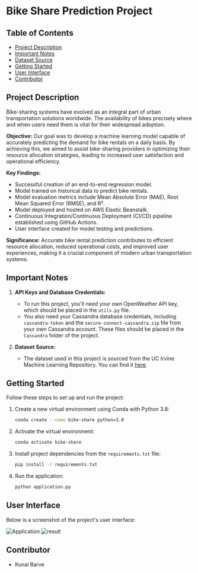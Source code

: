 
# Bike Share Prediction Project

## Table of Contents
- [Project Description](#project-description)
- [Important Notes](#important-notes)
- [Dataset Source](#dataset-source)
- [Getting Started](#getting-started)
- [User Interface](#user-interface)
- [Contributor](#contributor)

## Project Description

Bike-sharing systems have evolved as an integral part of urban transportation solutions worldwide. The availability of bikes precisely where and when users need them is vital for their widespread adoption.

**Objective:** Our goal was to develop a machine learning model capable of accurately predicting the demand for bike rentals on a daily basis. By achieving this, we aimed to assist bike-sharing providers in optimizing their resource allocation strategies, leading to increased user satisfaction and operational efficiency.

**Key Findings:**
- Successful creation of an end-to-end regression model.
- Model trained on historical data to predict bike rentals.
- Model evaluation metrics include Mean Absolute Error (MAE), Root Mean Squared Error (RMSE), and R².
- Model deployed and hosted on AWS Elastic Beanstalk.
- Continuous Integration/Continuous Deployment (CI/CD) pipeline established using GitHub Actions.
- User interface created for model testing and predictions.

**Significance:** Accurate bike rental prediction contributes to efficient resource allocation, reduced operational costs, and improved user experiences, making it a crucial component of modern urban transportation systems.

## Important Notes

1. **API Keys and Database Credentials:**
   - To run this project, you'll need your own OpenWeather API key, which should be placed in the `utils.py` file.
   - You also need your Cassandra database credentials, including `cassandra-token` and the `secure-connect-cassandra.zip` file from your own Cassandra account. These files should be placed in the `Cassandra` folder of the project.

2. **Dataset Source:**
   - The dataset used in this project is sourced from the UC Irvine Machine Learning Repository. You can find it [here](https://archive.ics.uci.edu/ml/datasets/Bike+Sharing+Dataset).

## Getting Started

Follow these steps to set up and run the project:

1. Create a new virtual environment using Conda with Python 3.8:

   ```bash
   conda create --name bike-share python=3.8
   ```

2. Activate the virtual environment:

   ```bash
   conda activate bike-share
   ```

3. Install project dependencies from the `requirements.txt` file:

   ```bash
   pip install -r requirements.txt
   ```

4. Run the application:

   ```bash
   python application.py
   ```

## User Interface

Below is a screenshot of the project's user interface:

![Application](https://github.com/kunal1383/Bike-Share-Prediction/assets/48025219/38627cc7-f864-4fd9-8baa-019313fd06a0)
![result](https://github.com/kunal1383/Bike-Share-Prediction/assets/48025219/e7fb55fa-6a7d-4e81-85b9-6679fe8c0e28)

## Contributor

- Kunal Barve
```
